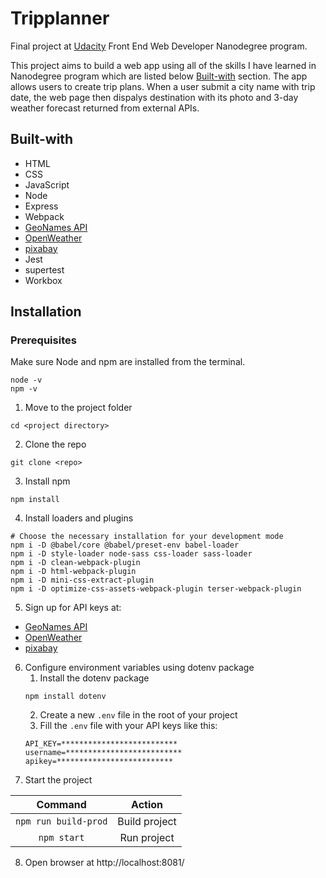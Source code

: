 # Tripplanner

Final project at [Udacity](https://www.udacity.com/course/front-end-web-developer-nanodegree--nd0011) Front End Web Developer Nanodegree program.

This project aims to build a web app using all of the skills I have learned in Nanodegree program which are listed below [Built-with](#Built-with) section. The app allows users to create trip plans. When a user submit a city name with trip date, the web page then dispalys destination with its photo and 3-day weather forecast returned from external APIs.

## Built-with

-   HTML
-   CSS
-   JavaScript
-   Node
-   Express
-   Webpack
-   [GeoNames API](http://www.geonames.org/)
-   [OpenWeather](https://openweathermap.org/)
-   [pixabay](https://pixabay.com/api/docs/#)
-   Jest
-   supertest
-   Workbox

## Installation

### Prerequisites

Make sure Node and npm are installed from the terminal.

```
node -v
npm -v
```

1. Move to the project folder

```
cd <project directory>
```

2. Clone the repo

```
git clone <repo>
```

3. Install npm

```
npm install
```

4. Install loaders and plugins

```
# Choose the necessary installation for your development mode
npm i -D @babel/core @babel/preset-env babel-loader
npm i -D style-loader node-sass css-loader sass-loader
npm i -D clean-webpack-plugin
npm i -D html-webpack-plugin
npm i -D mini-css-extract-plugin
npm i -D optimize-css-assets-webpack-plugin terser-webpack-plugin
```

5. Sign up for API keys at:

-   [GeoNames API](http://www.geonames.org/)
-   [OpenWeather](https://openweathermap.org/)
-   [pixabay](https://pixabay.com/api/docs/#)

6. Configure environment variables using dotenv package
    1. Install the dotenv package
    ```
    npm install dotenv
    ```
    2. Create a new `.env` file in the root of your project
    3. Fill the `.env` file with your API keys like this:
    ```
    API_KEY=**************************
    username=**************************
    apikey=**************************
    ```
7. Start the project

|       Command        |    Action     |
| :------------------: | :-----------: |
| `npm run build-prod` | Build project |
|     `npm start`      |  Run project  |

8. Open browser at http://localhost:8081/
